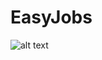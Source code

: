 # EasyJobs
![alt text](https://github.com/YosefTwito/EasyJobs/blob/master/app/src/main/easyjobicon-playstore.png)
